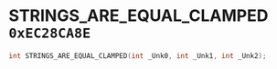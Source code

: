 # STRINGS_ARE_EQUAL_CLAMPED `0xEC28CA8E`

```cpp
int STRINGS_ARE_EQUAL_CLAMPED(int _Unk0, int _Unk1, int _Unk2);
```
